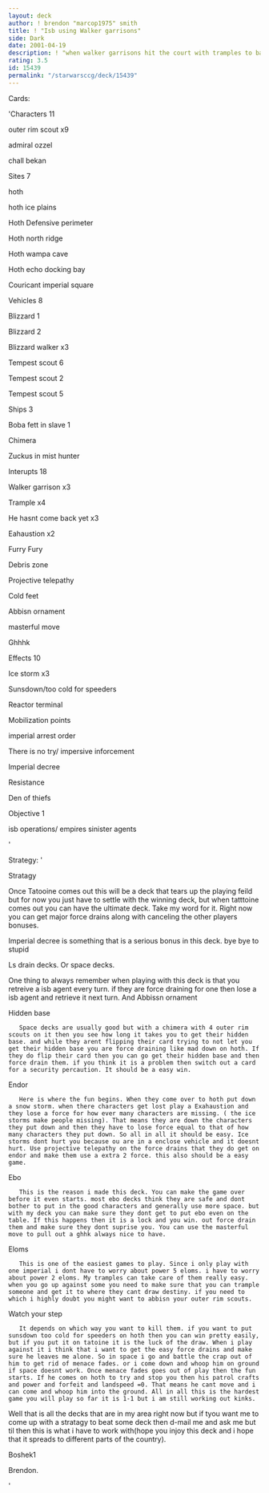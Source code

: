 ```yaml
---
layout: deck
author: ! brendon "marcop1975" smith
title: ! "Isb using Walker garrisons"
side: Dark
date: 2001-04-19
description: ! "when walker garrisons hit the court with tramples to back them it is smooth sailing."
rating: 3.5
id: 15439
permalink: "/starwarsccg/deck/15439"
---
```

Cards: 

'Characters 11


outer rim scout x9

admiral ozzel

chall bekan


Sites 7


hoth

hoth ice plains

Hoth Defensive perimeter

Hoth north ridge

Hoth wampa cave

Hoth echo docking bay

Couricant imperial square


Vehicles 8


Blizzard 1

Blizzard 2

Blizzard walker x3

Tempest scout 6

Tempest scout 2

Tempest scout 5


Ships 3


Boba fett in slave 1

Chimera

Zuckus in mist hunter


Interupts 18


Walker garrison x3

Trample x4

He hasnt come back yet x3

Eahaustion x2

Furry Fury

Debris zone

Projective telepathy

Cold feet

Abbisn ornament

masterful move 

Ghhhk


Effects 10


Ice storm x3

Sunsdown/too cold for speeders

Reactor terminal

Mobilization points

imperial arrest order

There is no try/ impersive inforcement

Imperial decree

Resistance

Den of thiefs

Objective 1



isb operations/ empires sinister agents


'

Strategy: '

Stratagy


Once Tatooine comes out this will be a deck that tears up the playing feild but for now you just have to settle with the winning deck, but when tatttoine comes out you can have the ultimate deck. Take my word for it. Right now you can get major force drains along with canceling the other players bonuses. 


Imperial decree is something that is a serious bonus in this deck. bye bye to stupid 

Ls drain decks. Or space decks. 


One thing to always remember when playing with this deck is that you retreive a isb agent every turn. if they are force draining for one then lose a isb agent and retrieve it next turn. And Abbissn ornament


Hidden base 


       Space decks are usually good but with a chimera with 4 outer rim scouts on it then you see how long it takes you to get their hidden base. and while they arent flipping their card trying to not let you get their hidden base you are force draining like mad down on hoth. If they do flip their card then you can go get their hidden base and then force drain them. if you think it is a problem then switch out a card for a security percaution. It should be a easy win. 


Endor


       Here is where the fun begins. When they come over to hoth put down a snow storm. when there characters get lost play a Exahaustion and they lose a force for how ever many characters are missing. ( the ice storms make people missing). That means they are down the characters they put down and then they have to lose force equal to that of how many characters they put down. So all in all it should be easy. Ice storms dont hurt you because ou are in a enclose vehicle and it doesnt hurt. Use projective telepathy on the force drains that they do get on endor and make them use a extra 2 force. this also should be a easy game. 


Ebo 


       This is the reason i made this deck. You can make the game over before it even starts. most ebo decks think they are safe and dont bother to put in the good characters and generally use more space. but with my deck you can make sure they dont get to put ebo even on the table. If this happens then it is a lock and you win. out force drain them and make sure they dont suprise you. You can use the masterful move to pull out a ghhk always nice to have. 


Eloms


       This is one of the easiest games to play. Since i only play with one imperial i dont have to worry about power 5 eloms. i have to worry about power 2 eloms. My tramples can take care of them really easy. when you go up against some you need to make sure that you can trample someone and get it to where they cant draw destiny. if you need to which i highly doubt you might want to abbisn your outer rim scouts. 


Watch your step


       It depends on which way you want to kill them. if you want to put sunsdown too cold for speeders on hoth then you can win pretty easily, but if you put it on tatoine it is the luck of the draw. When i play against it i think that i want to get the easy force drains and make sure he leaves me alone. So in space i go and battle the crap out of him to get rid of menace fades. or i come down and whoop him on ground if space doesnt work. Once menace fades goes out of play then the fun starts. If he comes on hoth to try and stop you then his patrol crafts and power and forfeit and landspeed =0. That means he cant move and i can come and whoop him into the ground. All in all this is the hardest game you will play so far it is 1-1 but i am still working out kinks.


Well that is all the decks that are in my area right now but if tyou want me to come up with a stratagy to beat some deck then d-mail me and ask me but til then this is what i have to work with(hope you injoy this deck and i hope that it spreads to different parts of the country). 


Boshek1


Brendon.  

'
